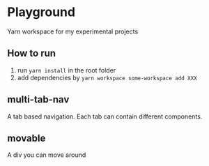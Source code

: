 # Playground
Yarn workspace for my experimental projects

## How to run
1. run `yarn install` in the root folder
2. add dependencies by `yarn workspace some-workspace add XXX`


## multi-tab-nav
A tab based navigation. Each tab can contain different components.

## movable
A div you can move around
